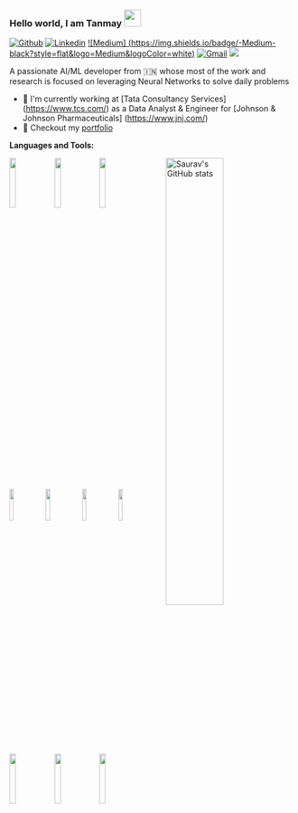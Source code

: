 ### Hello world, I am Tanmay <img src="https://raw.githubusercontent.com/MartinHeinz/MartinHeinz/master/wave.gif" width="30px">
[![Github](https://img.shields.io/badge/-Github-000?style=flat&logo=Github&logoColor=white)](https://github.com/frizzid07)
[![Linkedin](https://img.shields.io/badge/-LinkedIn-blue?style=flat&logo=Linkedin&logoColor=white)](https://www.linkedin.com/in/tanmay-bhagwat/)
[![Medium] (https://img.shields.io/badge/-Medium-black?style=flat&logo=Medium&logoColor=white)](https://medium.com/@tanmaybhagwat)
[![Gmail](https://img.shields.io/badge/-Gmail-c14438?style=flat&logo=Gmail&logoColor=white)](mailto:tanmaybhagwat07@gmail.com)
![](https://komarev.com/ghpvc/?username=frizzid07&color=blue&style=flat-square&label=Profile+visitors)

A passionate AI/ML developer from :india: whose most of the work and research is focused on leveraging Neural Networks to solve daily problems

- 🏢 I'm currently working at [Tata Consultancy Services] (https://www.tcs.com/) as a Data Analyst & Engineer for [Johnson & Johnson Pharmaceuticals] (https://www.jnj.com/)
- 🎨 Checkout my [portfolio](https://frizzid07.github.io/)


**Languages and Tools:** 
<p>
  <a href="https://github.com/frizzid07">
    <img align="right" width="45%" src="https://github-readme-stats.vercel.app/api?username=frizzid07&show_icons=true&line_height=27&count_private=true&include_all_commits=true" alt="Saurav's GitHub stats"/>
</a>
  <code><img width="15%" src="https://www.vectorlogo.zone/logos/python/python-ar21.svg"></code>
  <code><img width="15%" src="https://www.vectorlogo.zone/logos/mysql/mysql-ar21.svg"></code>
  <code><img width="15%" src="https://www.vectorlogo.zone/logos/apache_spark/apache_spark-ar21.svg"></code>
  <br />
  <code><img width="12%" src="https://www.vectorlogo.zone/logos/microsoft_azure/microsoft_azure-ar21.svg"></code>
  <code><img width="12%" src="https://www.vectorlogo.zone/logos/databricks/databricks-ar21.svg"></code>
  <code><img width="12%" src="https://www.vectorlogo.zone/logos/tensorflow/tensorflow-ar21.svg"></code>
  <code><img width="12%" src="https://www.vectorlogo.zone/logos/pytorch/pytorch-ar21.svg"></code>
  <br />
  <code><img width="15%" src="https://www.vectorlogo.zone/logos/nodejs/nodejs-ar21.svg"></code>
  <code><img width="15%" src="https://www.vectorlogo.zone/logos/mongodb/mongodb-ar21.svg"></code>
  <code><img width="15%" src="https://www.vectorlogo.zone/logos/pocoo_flask/pocoo_flask-ar21.svg"></code>
  <br />
</p>
